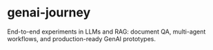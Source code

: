 # genai-journey
End-to-end experiments in LLMs and RAG: document QA, multi-agent workflows, and production-ready GenAI prototypes.
